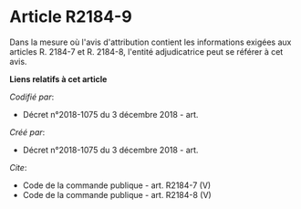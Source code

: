 # Article R2184-9

Dans la mesure où l'avis d'attribution contient les informations exigées aux articles R. 2184-7 et R. 2184-8, l'entité
adjudicatrice peut se référer à cet avis.

**Liens relatifs à cet article**

_Codifié par_:

  - Décret n°2018-1075 du 3 décembre 2018 - art.

_Créé par_:

  - Décret n°2018-1075 du 3 décembre 2018 - art.

_Cite_:

  - Code de la commande publique - art. R2184-7 (V)
  - Code de la commande publique - art. R2184-8 (V)
